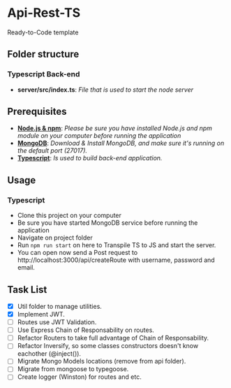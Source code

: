# Api-Rest-TS

Ready-to-Code template

## Folder structure

### Typescript Back-end

- **server/src/index.ts**: _File that is used to start the node server_

## Prerequisites

- **[Node.js & npm](https://nodejs.org/en/download/)**: _Please be sure you have installed Node.js and npm module on your computer before running the application_
- **[MongoDB](https://www.mongodb.com/download-center)**: _Download & Install MongoDB, and make sure it's running on the default port (27017)._
- **[Typescript](https://www.typescriptlang.org/)**: _Is used to build back-end application._

## Usage

### Typescript

- Clone this project on your computer
- Be sure you have started MongoDB service before running the application
- Navigate on project folder
- Run `npm run start` on here to Transpile TS to JS and start the server.
- You can open now send a Post request to http://localhost:3000/api/createRoute with username, password and email.

## Task List

- [x] Util folder to manage utilities.
- [x] Implement JWT.
- [ ] Routes use JWT Validation.
- [ ] Use Express Chain of Responsability on routes.
- [ ] Refactor Routers to take full advantage of Chain of Responsability.
- [ ] Refactor Inversify, so some classes constructors doesn't know eachother (@inject()).
- [ ] Migrate Mongo Models locations (remove from api folder).
- [ ] Migrate from mongoose to typegoose.
- [ ] Create logger (Winston) for routes and etc.
